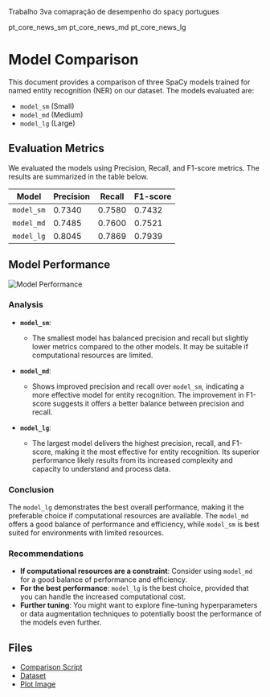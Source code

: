 Trabalho 3va comapração de desempenho do spacy portugues

pt_core_news_sm
pt_core_news_md
pt_core_news_lg

# Model Comparison

This document provides a comparison of three SpaCy models trained for named entity recognition (NER) on our dataset. The models evaluated are:

- `model_sm` (Small)
- `model_md` (Medium)
- `model_lg` (Large)

## Evaluation Metrics

We evaluated the models using Precision, Recall, and F1-score metrics. The results are summarized in the table below.

| Model     | Precision | Recall  | F1-score |
|-----------|-----------|---------|----------|
| `model_sm` | 0.7340    | 0.7580  | 0.7432   |
| `model_md` | 0.7485    | 0.7600  | 0.7521   |
| `model_lg` | 0.8045    | 0.7869  | 0.7939   |

## Model Performance

![Model Performance](path/to/your/plot.png)

### Analysis

- **`model_sm`**: 
  - The smallest model has balanced precision and recall but slightly lower metrics compared to the other models. It may be suitable if computational resources are limited.

- **`model_md`**: 
  - Shows improved precision and recall over `model_sm`, indicating a more effective model for entity recognition. The improvement in F1-score suggests it offers a better balance between precision and recall.

- **`model_lg`**: 
  - The largest model delivers the highest precision, recall, and F1-score, making it the most effective for entity recognition. Its superior performance likely results from its increased complexity and capacity to understand and process data.

### Conclusion

The `model_lg` demonstrates the best overall performance, making it the preferable choice if computational resources are available. The `model_md` offers a good balance of performance and efficiency, while `model_sm` is best suited for environments with limited resources.

### Recommendations

- **If computational resources are a constraint**: Consider using `model_md` for a good balance of performance and efficiency.
- **For the best performance**: `model_lg` is the best choice, provided that you can handle the increased computational cost.
- **Further tuning**: You might want to explore fine-tuning hyperparameters or data augmentation techniques to potentially boost the performance of the models even further.

## Files

- [Comparison Script](path/to/compareModel.md)
- [Dataset](path/to/dataset.jsonl)
- [Plot Image](path/to/your/plot.png)